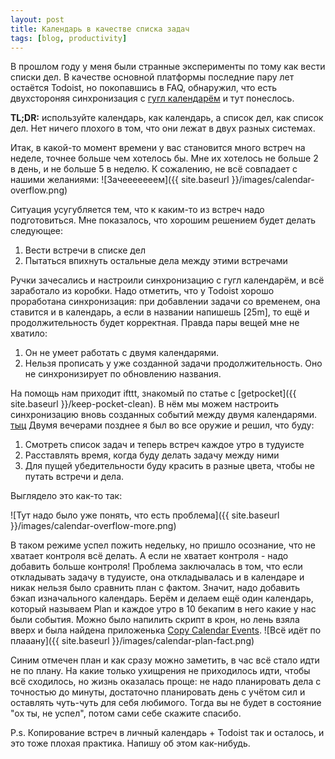 ```yaml
---
layout: post
title: Календарь в качестве списка задач
tags: [blog, productivity]
---
```


В прошлом году у меня были странные эксперименты по тому как вести списки дел. В качестве основной платформы последние пару лет остаётся Todoist, но покопавшись в FAQ, обнаружил, что есть двухстороняя синхронизация с [гугл календарём](https://doist.com/blog/google-calendar-todoist-integration/) и тут понеслось.

**TL;DR:** используйте календарь, как календарь, а список дел, как список дел. Нет ничего плохого в том, что они лежат в двух разных системах.

Итак, в какой-то момент времени у вас становится много встреч на неделе, точнее больше чем хотелось бы. Мне их хотелось не больше 2 в день, и не больше 5 в неделю. К сожалению, не всё совпадает с нашими желаниями:
![Зачееееееем]({{ site.baseurl }}/images/calendar-overflow.png)

Ситуация усугубляется тем, что к каким-то из встреч надо подготовиться. Мне показалось, что хорошим решением будет делать следующее:
1. Вести встречи в списке дел
2. Пытаться впихнуть остальные дела между этими встречами

Ручки зачесались и настроили синхронизацию с гугл календарём, и всё заработало из коробки. Надо отметить, что у Todoist хорошо проработана синхронизация: при добавлении задачи со временем, она ставится и в календарь, а если в названии напишешь [25m], то ещё и продолжительность будет корректная. Правда пары вещей мне не хватило:
1. Он не умеет работать с двумя календарями.
2. Нельзя прописать у уже созданной задачи продолжительность. Оно не синхронизирует по обновлению названия.

На помощь нам приходит ifttt, знакомый по статье с [getpocket]({{ site.baseurl }}/keep-pocket-clean). В нём мы можем настроить синхронизацию вновь созданных событий между двумя календарями. [тыц](https://ifttt.com/applets/126824p-copy-events-between-calendars)
Двумя вечерами позднее я был во все оружие и решил, что буду:
1. Смотреть список задач и теперь встреч каждое утро в тудуисте
2. Расставлять время, когда буду делать задачу между ними
3. Для пущей убедительности буду красить в разные цвета, чтобы не путать встречи и дела.

Выглядело это как-то так:

![Тут надо было уже понять, что есть проблема]({{ site.baseurl }}/images/calendar-overflow-more.png)

В таком режиме успел пожить недельку, но пришло осознание, что не хватает контроля всё делать. А если не хватает контроля - надо добавить больше контроля! Проблема заключалась в том, что если откладывать задачу в тудуисте, она откладывалась и в календаре и никак нельзя было сравнить план с фактом. Значит, надо добавить бэкап изначального календарь. Берём и делаем ещё один календарь, который называем Plan и каждое утро в 10 бекапим в него какие у нас были события. Можно было напилить скрипт в крон, но лень взяла вверх и была найдена приложенька [Copy Calendar Events](https://play.google.com/store/apps/details?id=com.applisto.copyevents).
![Всё идёт по плааану]({{ site.baseurl }}/images/calendar-plan-fact.png)

Синим отмечен план и как сразу можно заметить, в час всё стало идти не по плану. На какие только ухищрения не приходилось идти, чтобы всё сходилось, но жизнь оказалась проще: не надо планировать дела с точностью до минуты, достаточно планировать день с учётом сил и оставлять чуть-чуть для себя любимого. Тогда вы не будет в состояние "ох ты, не успел", потом сами себе скажите спасибо.

P.s. Копирование встреч в личный календарь + Todoist так и осталось, и это тоже плохая практика. Напишу об этом как-нибудь.
